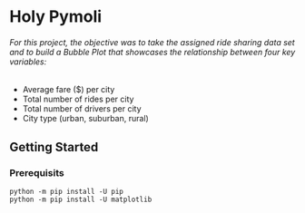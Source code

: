 # Holy Pymoli
###### For this project, the objective was to take the assigned ride sharing data set and to build a Bubble Plot that showcases the relationship between four key variables:

* Average fare ($) per city
* Total number of rides per city
* Total number of drivers per city
* City type (urban, suburban, rural)

## Getting Started

### Prerequisits

    python -m pip install -U pip
    python -m pip install -U matplotlib


